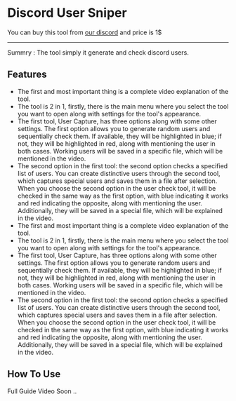 # Discord User Sniper

You can buy this tool from [our discord](https://discord.gg/8q6DpMV3e4) and price is 1$

---------------------------------------

Summry : The tool simply it generate and check discord users.

## Features

- The first and most important thing is a complete video explanation of the tool.
- The tool is 2 in 1, firstly, there is the main menu where you select the tool you want to open along with settings for the tool's appearance.
- The first tool, User Capture, has three options along with some other settings. The first option allows you to generate random users and sequentially check them. If available, they will be highlighted in blue; if not, they will be highlighted in red, along with mentioning the user in both cases. Working users will be saved in a specific file, which will be mentioned in the video.
- The second option in the first tool: the second option checks a specified list of users. You can create distinctive users through the second tool, which captures special users and saves them in a file after selection. When you choose the second option in the user check tool, it will be checked in the same way as the first option, with blue indicating it works and red indicating the opposite, along with mentioning the user. Additionally, they will be saved in a special file, which will be explained in the video.
- The first and most important thing is a complete video explanation of the tool.
- The tool is 2 in 1, firstly, there is the main menu where you select the tool you want to open along with settings for the tool's appearance.
- The first tool, User Capture, has three options along with some other settings. The first option allows you to generate random users and sequentially check them. If available, they will be highlighted in blue; if not, they will be highlighted in red, along with mentioning the user in both cases. Working users will be saved in a specific file, which will be mentioned in the video.
- The second option in the first tool: the second option checks a specified list of users. You can create distinctive users through the second tool, which captures special users and saves them in a file after selection. When you choose the second option in the user check tool, it will be checked in the same way as the first option, with blue indicating it works and red indicating the opposite, along with mentioning the user. Additionally, they will be saved in a special file, which will be explained in the video.

## How To Use

Full Guide Video Soon ..
